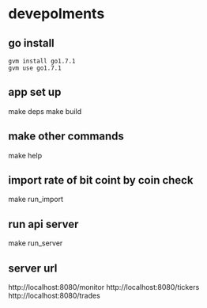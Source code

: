 # devepolments
## go install

```
gvm install go1.7.1
gvm use go1.7.1
```

## app set up
make deps
make build

## make other commands
make help

## import rate of bit coint by coin check
make run_import

## run api server
make run_server

##  server url
http://localhost:8080/monitor
http://localhost:8080/tickers
http://localhost:8080/trades
